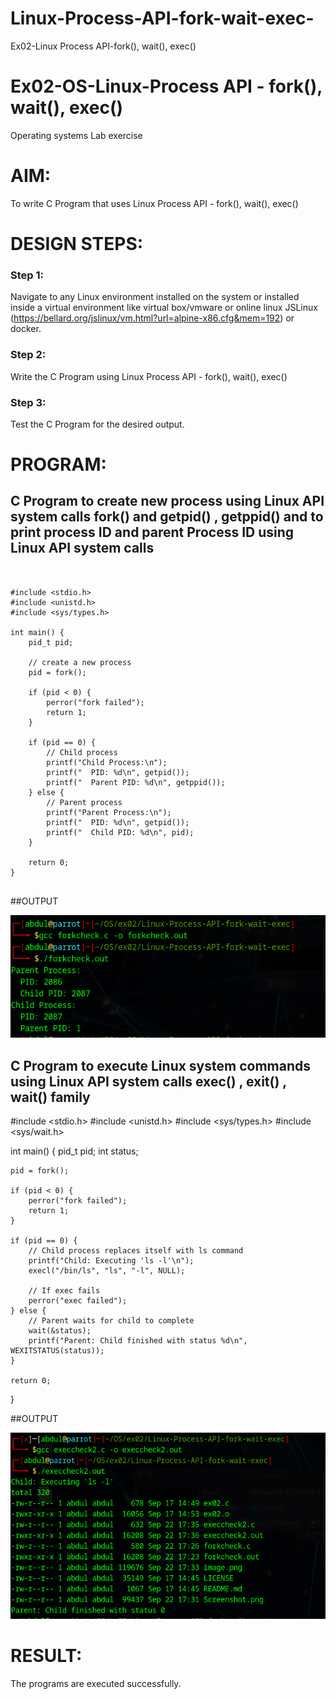 # Linux-Process-API-fork-wait-exec-
Ex02-Linux Process API-fork(), wait(), exec()
# Ex02-OS-Linux-Process API - fork(), wait(), exec()
Operating systems Lab exercise


# AIM:
To write C Program that uses Linux Process API - fork(), wait(), exec()

# DESIGN STEPS:

### Step 1:

Navigate to any Linux environment installed on the system or installed inside a virtual environment like virtual box/vmware or online linux JSLinux (https://bellard.org/jslinux/vm.html?url=alpine-x86.cfg&mem=192) or docker.

### Step 2:

Write the C Program using Linux Process API - fork(), wait(), exec()

### Step 3:

Test the C Program for the desired output. 

# PROGRAM:

## C Program to create new process using Linux API system calls fork() and getpid() , getppid() and to print process ID and parent Process ID using Linux API system calls


```


#include <stdio.h>
#include <unistd.h>
#include <sys/types.h>

int main() {
    pid_t pid;

    // create a new process
    pid = fork();

    if (pid < 0) {
        perror("fork failed");
        return 1;
    }

    if (pid == 0) {
        // Child process
        printf("Child Process:\n");
        printf("  PID: %d\n", getpid());
        printf("  Parent PID: %d\n", getppid());
    } else {
        // Parent process
        printf("Parent Process:\n");
        printf("  PID: %d\n", getpid());
        printf("  Child PID: %d\n", pid);
    }

    return 0;
}


```




##OUTPUT


![Alt text](image.png)





## C Program to execute Linux system commands using Linux API system calls exec() , exit() , wait() family


#include <stdio.h>
#include <unistd.h>
#include <sys/types.h>
#include <sys/wait.h>

int main() {
    pid_t pid;
    int status;

    pid = fork();

    if (pid < 0) {
        perror("fork failed");
        return 1;
    }

    if (pid == 0) {
        // Child process replaces itself with ls command
        printf("Child: Executing 'ls -l'\n");
        execl("/bin/ls", "ls", "-l", NULL);

        // If exec fails
        perror("exec failed");
    } else {
        // Parent waits for child to complete
        wait(&status);
        printf("Parent: Child finished with status %d\n", WEXITSTATUS(status));
    }

    return 0;
}























##OUTPUT


![Alt text](image-1.png)















# RESULT:
The programs are executed successfully.
